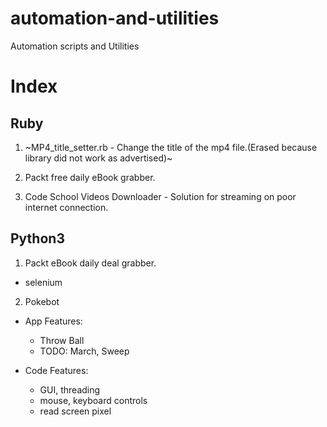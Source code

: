 # automation-and-utilities
Automation scripts and Utilities

Index
=====


Ruby
----

1. ~MP4_title_setter.rb - Change the title of the mp4 file.(Erased because library
  did not work as advertised)~

2. Packt free daily eBook grabber.

3. Code School Videos Downloader - Solution for streaming on poor internet connection.




Python3
-------

1. Packt eBook daily deal grabber.
  
  - selenium


2. Pokebot
  
  - App Features: 
    - Throw Ball
    - TODO:  March, Sweep

  - Code Features:
    - GUI, threading
    - mouse, keyboard controls
    - read screen pixel
    

